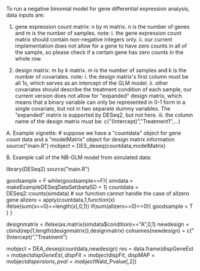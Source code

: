 To run a negative binomial model for gene differential expression analysis, data inputs are:

1. gene expression count matrix: n by m matrix. n is the number of genes and m is the number of samples.
note: i. the gene expression count matrix should contain non-negative integers only.
     ii. our current implementation does not allow for a gene to have zero counts in all of the sample, so please check 
         if a certain gene has zero counts in the whole row.
         
2. design matrix: m by k matrix. m is the number of samples and k is the number of covariates.
note: i. the design matrix's first column must be all 1s, which serves as an intercept of the GLM model.
     ii. other covariates should describe the treatment condition of each sample, our current version does not allow for "expanded"
         design matrix, which means that a binary variable can only be represented in 0-1 form in a single covariate, but not
         in two separate dummy variables. The "expanded" matrix is supported by DESeq2, but not here.
    iii. the column name of the design matrix must be: c("(Intercept)","Treatment1",...)
    
    
A. Example vignette:
\# suppose we have a "countdata" object for gene count data and a "modelMatrix" object for design matrix information
source("main.R")
mobject = DES_deseq(countdata,modelMatrix)

    
B. Example call of the NB-GLM model from simulated data:

library(DESeq2)
source("main.R")

goodsample = F
while(goodsample==F){
  simdata = makeExampleDESeqDataSet(betaSD = 1)
  countdata = DESeq2::counts(simdata)
  \# our function cannot handle the case of allzero gene
  allzero = apply(countdata,1,function(x) ifelse(sum(x==0)==length(x),0,1))
  if(sum(allzero==0)==0){
    goodsample = T
  }
}

designmatrix = ifelse(as.matrix(simdata$condition)=="A",0,1)
newdesign = cbind(rep(1,length(designmatrix)),designmatrix)
colnames(newdesign) = c("(Intercept)","Treatment")

mobject = DEA_deseq(countdata,newdesign)
res = data.frame(dispGeneEst = mobject$dispGeneEst, dispFit = mobject$dispFit, dispMAP = mobject$dispersions,
                 pval = mobject$Wald_Pvalue[,2])
